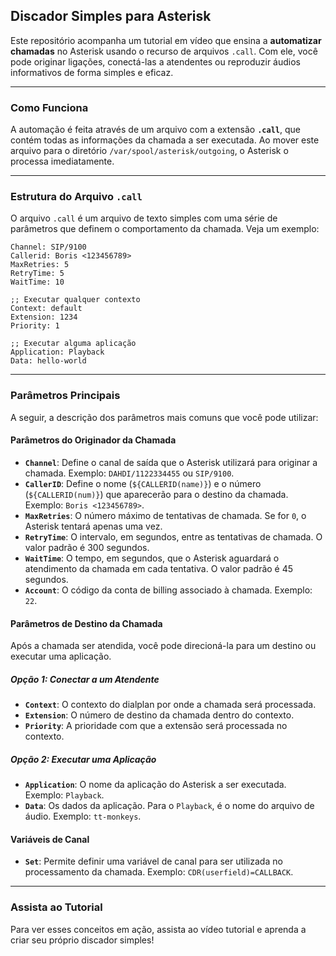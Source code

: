 ## Discador Simples para Asterisk

Este repositório acompanha um tutorial em vídeo que ensina a **automatizar chamadas** no Asterisk usando o recurso de arquivos `.call`. Com ele, você pode originar ligações, conectá-las a atendentes ou reproduzir áudios informativos de forma simples e eficaz.

-----

### Como Funciona

A automação é feita através de um arquivo com a extensão **`.call`**, que contém todas as informações da chamada a ser executada. Ao mover este arquivo para o diretório `/var/spool/asterisk/outgoing`, o Asterisk o processa imediatamente.

-----

### Estrutura do Arquivo `.call`

O arquivo `.call` é um arquivo de texto simples com uma série de parâmetros que definem o comportamento da chamada. Veja um exemplo:

```
Channel: SIP/9100
Callerid: Boris <123456789>
MaxRetries: 5
RetryTime: 5
WaitTime: 10

;; Executar qualquer contexto
Context: default
Extension: 1234
Priority: 1

;; Executar alguma aplicação
Application: Playback
Data: hello-world

```

-----

### Parâmetros Principais

A seguir, a descrição dos parâmetros mais comuns que você pode utilizar:

#### Parâmetros do Originador da Chamada

  * **`Channel`**: Define o canal de saída que o Asterisk utilizará para originar a chamada. Exemplo: `DAHDI/1122334455` ou `SIP/9100`.
  * **`CallerID`**: Define o nome (`${CALLERID(name)}`) e o número (`${CALLERID(num)}`) que aparecerão para o destino da chamada. Exemplo: `Boris <123456789>`.
  * **`MaxRetries`**: O número máximo de tentativas de chamada. Se for `0`, o Asterisk tentará apenas uma vez.
  * **`RetryTime`**: O intervalo, em segundos, entre as tentativas de chamada. O valor padrão é 300 segundos.
  * **`WaitTime`**: O tempo, em segundos, que o Asterisk aguardará o atendimento da chamada em cada tentativa. O valor padrão é 45 segundos.
  * **`Account`**: O código da conta de billing associado à chamada. Exemplo: `22`.

#### Parâmetros de Destino da Chamada

Após a chamada ser atendida, você pode direcioná-la para um destino ou executar uma aplicação.

##### Opção 1: Conectar a um Atendente

  * **`Context`**: O contexto do dialplan por onde a chamada será processada.
  * **`Extension`**: O número de destino da chamada dentro do contexto.
  * **`Priority`**: A prioridade com que a extensão será processada no contexto.

##### Opção 2: Executar uma Aplicação

  * **`Application`**: O nome da aplicação do Asterisk a ser executada. Exemplo: `Playback`.
  * **`Data`**: Os dados da aplicação. Para o `Playback`, é o nome do arquivo de áudio. Exemplo: `tt-monkeys`.

#### Variáveis de Canal

  * **`Set`**: Permite definir uma variável de canal para ser utilizada no processamento da chamada. Exemplo: `CDR(userfield)=CALLBACK`.

-----

### Assista ao Tutorial

Para ver esses conceitos em ação, assista ao vídeo tutorial e aprenda a criar seu próprio discador simples\!